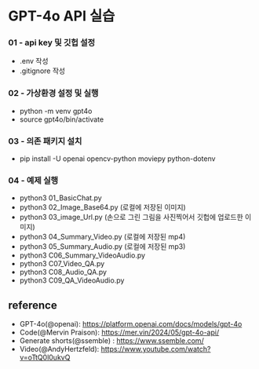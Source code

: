 # GPT-4o API 실습

### 01 - api key 및 깃헙 설정 
* .env 작성 
* .gitignore 작성 

### 02 - 가상환경 설정 및 실행 
* python -m venv gpt4o  
* source gpt4o/bin/activate

### 03 - 의존 패키지 설치 
* pip install -U openai opencv-python moviepy python-dotenv

### 04 - 예제 실행 
* python3 01_BasicChat.py
* python3 02_Image_Base64.py (로컬에 저장된 이미지)
* python3 03_image_Url.py (손으로 그린 그림을 사진찍어서 깃헙에 업로드한 이미지)
* python3 04_Summary_Video.py (로컬에 저장된 mp4)
* python3 05_Summary_Audio.py (로컬에 저장된 mp3)
* python3 C06_Summary_VideoAudio.py 
* python3 C07_Video_QA.py   
* python3 C08_Audio_QA.py   
* python3 C09_QA_VideoAudio.py

reference
--------------------------------------------------------
- GPT-4o(@openai): https://platform.openai.com/docs/models/gpt-4o 
- Code(@Mervin Praison): https://mer.vin/2024/05/gpt-4o-api/
- Generate shorts(@ssemble) : https://www.ssemble.com/
- Video(@AndyHertzfeld): https://www.youtube.com/watch?v=oTtQ0l0ukvQ
